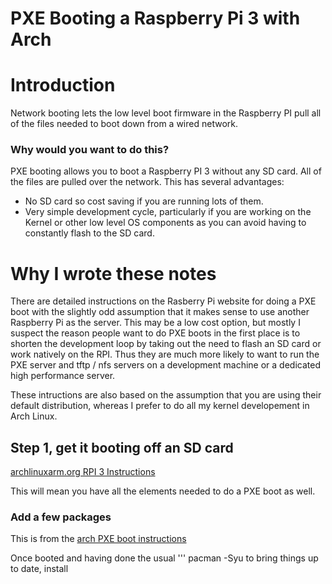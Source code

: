 # PXE Booting a Raspberry Pi 3 with Arch
# Introduction

Network booting lets the low level boot firmware in the Raspberry PI pull all of the files needed to boot down
from a wired network.

### Why would you want to do this?

PXE booting allows you to boot a Raspberry PI 3 without any SD card.  All of the files are pulled over the network.
This has several advantages:

- No SD card so cost saving if you are running lots of them.
- Very simple development cycle, particularly if you are working on the Kernel or other low level OS components as you can avoid having to constantly flash to the SD card.

# Why I wrote these notes

There are detailed instructions on the Rasberry Pi website for doing a PXE boot with the slightly odd assumption
that it makes sense to use another Raspberry Pi as the server.   This may be a low cost option, but mostly I suspect
the reason people want to do PXE boots in the first place is to shorten the development loop by taking out the
need to flash an SD card or work natively on the RPI.  Thus they are much more likely to want to run the PXE server
and tftp / nfs servers on a development machine or a dedicated high performance server.

These intructions are also based on the assumption that you are using their default distribution, whereas I
prefer to do all my kernel developement in Arch Linux.

## Step 1, get it booting off an SD card

[archlinuxarm.org RPI 3 Instructions](https://archlinuxarm.org/platforms/armv8/broadcom/raspberry-pi-3)

This will mean you have all the elements needed to do a PXE boot as well.

### Add a few packages

This is from the [arch PXE boot instructions](https://wiki.archlinux.org/index.php/PXE)

Once booted and having done the usual 
''' pacman -Syu
to bring things up to date, install
